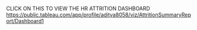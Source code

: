 CLICK ON THIS TO VIEW THE HR ATTRITION DASHBOARD 
https://public.tableau.com/app/profile/aditya8058/viz/AttritionSummaryReport/Dashboard1
